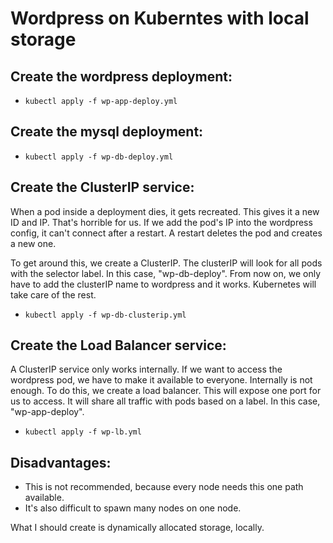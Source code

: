 # Wordpress on Kuberntes with local storage

## Create the wordpress deployment:
- `kubectl apply -f wp-app-deploy.yml`

## Create the mysql deployment:
- `kubectl apply -f wp-db-deploy.yml`

## Create the ClusterIP service:
When a pod inside a deployment dies, it gets recreated. This gives it a new ID and IP. That's horrible for us. If we add the pod's IP into the wordpress config, it can't connect after a restart. A restart deletes the pod and creates a new one. 

To get around this, we create a ClusterIP. The clusterIP will look for all pods with the selector label. In this case, "wp-db-deploy". From now on, we only have to add the clusterIP name to wordpress and it works. Kubernetes will take care of the rest.

- `kubectl apply -f wp-db-clusterip.yml`

## Create the Load Balancer service:
A ClusterIP service only works internally. If we want to access the wordpress pod, we have to make it available to everyone. Internally is not enough. To do this, we create a load balancer. This will expose one port for us to access. It will share all traffic with pods based on a label. In this case, "wp-app-deploy". 

- `kubectl apply -f wp-lb.yml`

## Disadvantages:
- This is not recommended, because every node needs this one path available. 
- It's also difficult to spawn many nodes on one node. 

What I should create is dynamically allocated storage, locally. 
